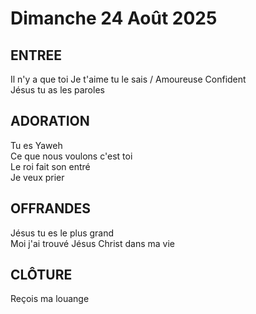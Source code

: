 # Dimanche 24 Août 2025 

## ENTREE  
Il n'y a que toi
Je t'aime tu le sais / Amoureuse
Confident  
Jésus tu as les paroles  

## ADORATION  
Tu es Yaweh  
Ce que nous voulons c'est toi  
Le roi fait son entré  
Je veux prier  

## OFFRANDES  
Jésus tu es le plus grand  
Moi j'ai trouvé Jésus Christ dans ma vie  

## CLÔTURE  
Reçois ma louange  
